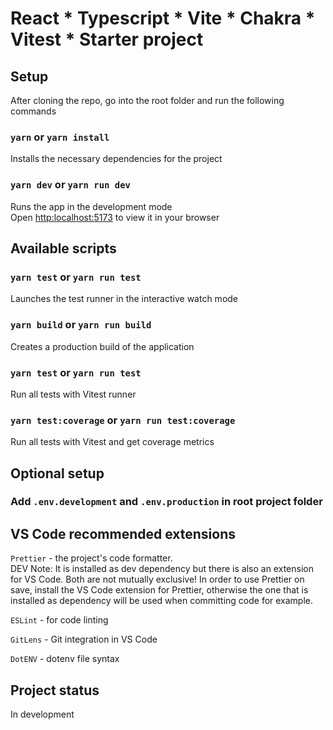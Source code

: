 # React * Typescript * Vite * Chakra * Vitest * Starter project

## Setup

After cloning the repo, go into the root folder and run the following commands

### `yarn` or `yarn install`

Installs the necessary dependencies for the project

### `yarn dev` or `yarn run dev`

Runs the app in the development mode\
Open [http:localhost:5173](http://localhost:5173) to view it in your browser

## Available scripts

### `yarn test` or `yarn run test`

Launches the test runner in the interactive watch mode

### `yarn build` or `yarn run build`

Creates a production build of the application

### `yarn test` or `yarn run test`

Run all tests with Vitest runner

### `yarn test:coverage` or `yarn run test:coverage`

Run all tests with Vitest and get coverage metrics

## Optional setup

### Add `.env.development` and `.env.production` in root project folder

## VS Code recommended extensions

`Prettier` - the project's code formatter.\
DEV Note: It is installed as dev dependency but there is also an extension for VS Code. Both are not mutually exclusive! In order to use Prettier on save, install the VS Code extension for Prettier, otherwise the one that is installed as dependency will be used when committing code for example.

`ESLint` - for code linting

`GitLens` - Git integration in VS Code

`DotENV` - dotenv file syntax

## Project status

In development
